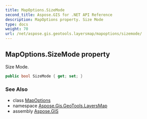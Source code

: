 ```yaml
---
title: MapOptions.SizeMode
second_title: Aspose.GIS for .NET API Reference
description: MapOptions property. Size Mode
type: docs
weight: 70
url: /net/aspose.gis.geotools.layersmap/mapoptions/sizemode/
---
```

## MapOptions.SizeMode property

Size Mode.

```csharp
public bool SizeMode { get; set; }
```

### See Also

* class [MapOptions](../)
* namespace [Aspose.Gis.GeoTools.LayersMap](../../mapoptions/)
* assembly [Aspose.GIS](../../../)


